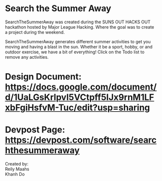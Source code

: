 # Search the Summer Away 

SearchTheSummerAway was created during the SUNS OUT HACKS OUT hackathon hosted by Major League Hacking. Where the goal was to create a project during the weekend.

SearchTheSummerAway generates different summer activities to get you moving and having a blast in the sun. Whether it be a sport, hobby, or and outdoor exercise, we have a bit of everything! Click on the Todo list to remove any activities.


# Design Document: https://docs.google.com/document/d/1UaLGsKrlpvI5VCtpff5IJx9rnM1LFxbFgiHsfvM-Tuc/edit?usp=sharing
# Devpost Page: https://devpost.com/software/searchthesummeraway

Created by:     
Reily Maahs    
Khanh Do      
